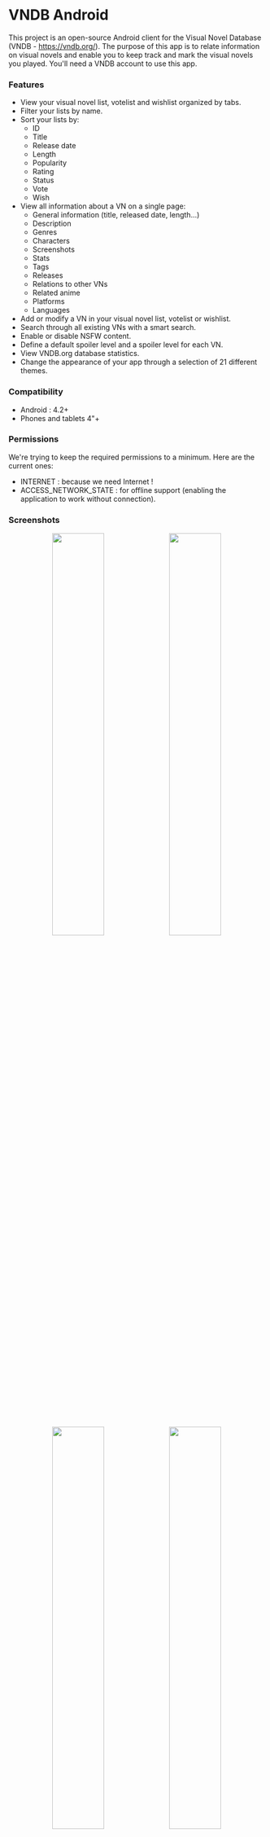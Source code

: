 # VNDB Android

This project is an open-source Android client for the Visual Novel Database (VNDB - https://vndb.org/). The purpose of this app is to relate information on visual novels and enable you to keep track and mark the visual novels you played. You'll need a VNDB account to use this app.

### Features
- View your visual novel list, votelist and wishlist organized by tabs.
- Filter your lists by name.
- Sort your lists by:
  - ID
  - Title
  - Release date
  - Length
  - Popularity
  - Rating
  - Status
  - Vote
  - Wish
- View all information about a VN on a single page:
  - General information (title, released date, length...)
  - Description
  - Genres
  - Characters
  - Screenshots
  - Stats
  - Tags
  - Releases
  - Relations to other VNs
  - Related anime
  - Platforms
  - Languages
- Add or modify a VN in your visual novel list, votelist or wishlist.
- Search through all existing VNs with a smart search.
- Enable or disable NSFW content.
- Define a default spoiler level and a spoiler level for each VN.
- View VNDB.org database statistics.
- Change the appearance of your app through a selection of 21 different themes.

### Compatibility
  - Android : 4.2+
  - Phones and tablets 4"+

### Permissions
We're trying to keep the required permissions to a minimum. Here are the current ones:
  - INTERNET : because we need Internet !
  - ACCESS_NETWORK_STATE : for offline support (enabling the application to work without connection).

### Screenshots
<p align="center">
  <img src="http://image.noelshack.com/fichiers/2016/17/1462036856-2016-04-30-17-19-32.png" width="45%"/>
  <img src="http://image.noelshack.com/fichiers/2016/17/1462036855-2016-04-30-17-20-17.png" width="45%"/>
  <img src="http://image.noelshack.com/fichiers/2016/13/1459181558-2016-03-28-16-11-56.png" width="45%"/>
  <img src="http://image.noelshack.com/fichiers/2016/15/1460827456-2016-04-16-17-10-59.png" width="45%"/>
  <img src="http://image.noelshack.com/fichiers/2016/15/1460885309-2016-04-17-09-27-26.png" width="90%"/>
</p>
